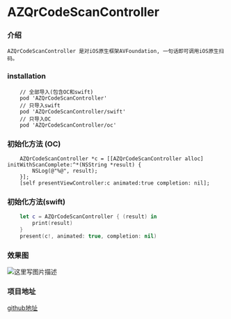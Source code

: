 # AZQrCodeScanController
### 介绍
	AZQrCodeScanController 是对iOS原生框架AVFoundation, 一句话即可调用iOS原生扫码。

### installation

```
	// 全部导入(包含OC和swift)
	pod 'AZQrCodeScanController'
	// 只导入swift
	pod 'AZQrCodeScanController/swift'
	// 只导入OC
	pod 'AZQrCodeScanController/oc'
```

### 初始化方法 (OC)
``` Objection-C
	AZQrCodeScanController *c = [[AZQrCodeScanController alloc] initWithScanComplete:^*(NSString *result) {
		NSLog(@"%@", result);
	}];
	[self presentViewController:c animated:true completion: nil];
```
### 初始化方法(swift)
``` swift
	let c = AZQrCodeScanController { (result) in
	    print(result)        
    }
    present(c!, animated: true, completion: nil)
```

### 效果图

![这里写图片描述](http://img.blog.csdn.net/20170611140802869?watermark/2/text/aHR0cDovL2Jsb2cuY3Nkbi5uZXQvUG9pbnRlZQ==/font/5a6L5L2T/fontsize/400/fill/I0JBQkFCMA==/dissolve/70/gravity/SouthEast)

### 项目地址

[github地址](https://github.com/CoderAzreal/AZQrCodeScanController)
